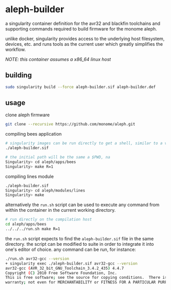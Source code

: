 # aleph-builder

a singularity container definition for the avr32 and blackfin toolchains and
supporting commands required to build firmware for the monome aleph.

unlike docker, singularity provides access to the underlying host filesystem,
devices, etc. and runs tools as the current user which greatly simplifies the
workflow.

_NOTE: this container assumes a x86_64 linux host_

## building

```sh
sudo singularity build --force aleph-builder.sif aleph-builder.def
```

## usage

clone aleph firmware

```sh
git clone --recursive https://github.com/monome/aleph.git
```

compiling bees application

```sh
# singularity images can be run directly to get a shell, similar to a venv
./aleph-builder.sif

# the initial path will be the same a $PWD, na
Singularity> cd aleph/apps/bees
Singularity> make R=1
```

compiling lines module

```sh
./aleph-builder.sif
Singularity> cd aleph/modules/lines
Singularity> make
```

alternatively the `run.sh` script can be used to execute any command from
within the container in the current working directory.

```sh
# run directly on the compilation host
cd aleph/apps/bees
../../../run.sh make R=1
```

the `run.sh` script expects to find the `aleph-builder.sif` file in the same
directory. the script can be modified to suite in order to integrate it into
one's editor of choice. any command can be run, for instance:

```sh
./run.sh avr32-gcc --version
+ singularity exec ./aleph-builder.sif avr32-gcc --version
avr32-gcc (AVR_32_bit_GNU_Toolchain_3.4.2_435) 4.4.7
Copyright (C) 2010 Free Software Foundation, Inc.
This is free software; see the source for copying conditions.  There is NO
warranty; not even for MERCHANTABILITY or FITNESS FOR A PARTICULAR PURPOSE.
```
